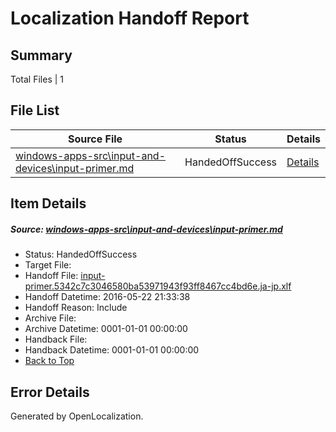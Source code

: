 # <a name='report-top'></a> Localization Handoff Report

## Summary
 Total Files | 1

## File List
 Source File | Status | Details 
 ----------- | ------ | ------- 
 [windows-apps-src\input-and-devices\input-primer.md](https://github.com/Microsoft/windows-apps/blob/1221928ebea4a2a926154ed1148e49bdb1e0834c/windows-apps-src/input-and-devices/input-primer.md) | HandedOffSuccess | [Details](#7c2d3bd1ab2d2f4923cf84834a73fd1c581132122884)

## Item Details
##### <a name='7c2d3bd1ab2d2f4923cf84834a73fd1c581132122884'></a> Source: [windows-apps-src\input-and-devices\input-primer.md](https://github.com/Microsoft/windows-apps/blob/1221928ebea4a2a926154ed1148e49bdb1e0834c/windows-apps-src/input-and-devices/input-primer.md)
* Status: HandedOffSuccess
* Target File: 
* Handoff File: [input-primer.5342c7c3046580ba53971943f93ff8467cc4bd6e.ja-jp.xlf](https://github.com/Microsoft/WDG.handoff/blob/334a6b61688d07de2a88497f2d4b5cb5649bd74b/ol-handoff/Microsoft/windows-apps.ja-jp/master/input-primer.5342c7c3046580ba53971943f93ff8467cc4bd6e.ja-jp.xlf)
* Handoff Datetime: 2016-05-22 21:33:38
* Handoff Reason: Include
* Archive File: 
* Archive Datetime: 0001-01-01 00:00:00
* Handback File: 
* Handback Datetime: 0001-01-01 00:00:00
* [Back to Top](#report-top)


## Error Details

Generated by OpenLocalization.
